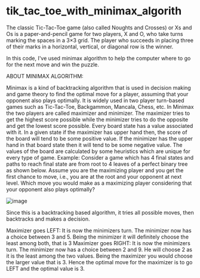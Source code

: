 # tik_tac_toe_with_minimax_algorith

The classic Tic-Tac-Toe game (also called Noughts and Crosses) or Xs and Os is a paper-and-pencil game for two players, X and O, who take turns marking the spaces in a 3×3 grid. The player who succeeds in placing three of their marks in a horizontal, vertical, or diagonal row is the winner.

In this code, I've used minimax algorithm to help the computer where to go for the next move and win the puzzle.

ABOUT MINIMAX ALGORITHM:

Minimax is a kind of backtracking algorithm that is used in decision making and game theory to find the optimal move for a player, assuming that your opponent also plays optimally. It is widely used in two player turn-based games such as Tic-Tac-Toe, Backgammon, Mancala, Chess, etc.
In Minimax the two players are called maximizer and minimizer. The maximizer tries to get the highest score possible while the minimizer tries to do the opposite and get the lowest score possible.
Every board state has a value associated with it. In a given state if the maximizer has upper hand then, the score of the board will tend to be some positive value. If the minimizer has the upper hand in that board state then it will tend to be some negative value. The values of the board are calculated by some heuristics which are unique for every type of game.
Example: 
Consider a game which has 4 final states and paths to reach final state are from root to 4 leaves of a perfect binary tree as shown below. Assume you are the maximizing player and you get the first chance to move, i.e., you are at the root and your opponent at next level. Which move you would make as a maximizing player considering that your opponent also plays optimally?



![image](https://user-images.githubusercontent.com/108234496/179349762-53e08a4f-3568-4664-81e8-94bde9d9388d.png)


Since this is a backtracking based algorithm, it tries all possible moves, then backtracks and makes a decision. 

Maximizer goes LEFT: It is now the minimizers turn. The minimizer now has a choice between 3 and 5. Being the minimizer it will definitely choose the least among both, that is 3
Maximizer goes RIGHT: It is now the minimizers turn. The minimizer now has a choice between 2 and 9. He will choose 2 as it is the least among the two values.
Being the maximizer you would choose the larger value that is 3. Hence the optimal move for the maximizer is to go LEFT and the optimal value is 3.


